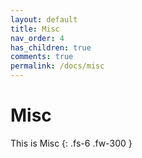 ```yaml
---
layout: default
title: Misc
nav_order: 4
has_children: true
comments: true
permalink: /docs/misc
---
```

# Misc

This is Misc
{: .fs-6 .fw-300 }